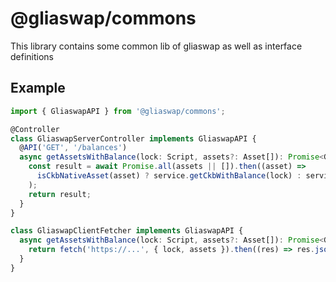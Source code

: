 # @gliaswap/commons

This library contains some common lib of gliaswap as well as interface definitions

## Example

```ts
import { GliaswapAPI } from '@gliaswap/commons';

@Controller
class GliaswapServerController implements GliaswapAPI {
  @API('GET', '/balances')
  async getAssetsWithBalance(lock: Script, assets?: Asset[]): Promise<GliaswapAssetWithBalance[]> {
    const result = await Promise.all(assets || []).then((asset) =>
      isCkbNativeAsset(asset) ? service.getCkbWithBalance(lock) : service.getSudtWithBalance(lock, asset),
    );
    return result;
  }
}
```

```ts
class GliaswapClientFetcher implements GliaswapAPI {
  async getAssetsWithBalance(lock: Script, assets?: Asset[]): Promise<GliaswapAssetWithBalance[]> {
    return fetch('https://...', { lock, assets }).then((res) => res.json());
  }
}
```
